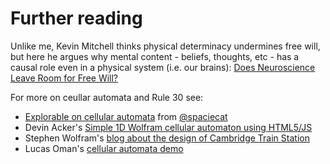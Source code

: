 # Further reading

Unlike me, Kevin Mitchell thinks physical determinacy undermines free will, but here he argues why mental content - beliefs, thoughts, etc - has a causal role even in a physical system (i.e. our brains): [Does Neuroscience Leave Room for Free Will?](https://www.sciencedirect.com/science/article/pii/S0166223618301553)

For more on ceullar automata and Rule 30 see:
 * [Explorable on cellular automata](https://spaciecat.github.io/cells/) from [@spaciecat](https://twitter.com/spaciecat)
 * Devin Acker's [Simple 1D Wolfram cellular automaton using HTML5/JS ](http://devinacker.github.io/celldemo/)
 * Stephen Wolfram's [blog about the design of Cambridge Train Station](http://blog.stephenwolfram.com/2017/06/oh-my-gosh-its-covered-in-rule-30s/)
* Lucas Oman's [cellular automata demo](http://lucasoman.com/files/projects/caeditor/caed.php)